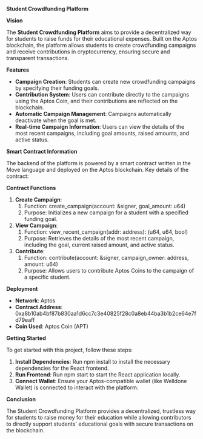 **Student Crowdfunding Platform**

**Vision**

The **Student Crowdfunding Platform** aims to provide a decentralized way for students to raise funds for their educational expenses. Built on the Aptos blockchain, the platform allows students to create crowdfunding campaigns and receive contributions in cryptocurrency, ensuring secure and transparent transactions.

**Features**

- **Campaign Creation**: Students can create new crowdfunding campaigns by specifying their funding goals.
- **Contribution System**: Users can contribute directly to the campaigns using the Aptos Coin, and their contributions are reflected on the blockchain.
- **Automatic Campaign Management**: Campaigns automatically deactivate when the goal is met.
- **Real-time Campaign Information**: Users can view the details of the most recent campaigns, including goal amounts, raised amounts, and active status.

**Smart Contract Information**

The backend of the platform is powered by a smart contract written in the Move language and deployed on the Aptos blockchain. Key details of the contract:

**Contract Functions**

1. **Create Campaign**:
   1. Function: create\_campaign(account: &signer, goal\_amount: u64)
   1. Purpose: Initializes a new campaign for a student with a specified funding goal.
1. **View Campaign**:
   1. Function: view\_recent\_campaign(addr: address): (u64, u64, bool)
   1. Purpose: Retrieves the details of the most recent campaign, including the goal, current raised amount, and active status.
1. **Contribute**:
   1. Function: contribute(account: &signer, campaign\_owner: address, amount: u64)
   1. Purpose: Allows users to contribute Aptos Coins to the campaign of a specific student.

**Deployment**

- **Network**: Aptos
- **Contract Address**: 0xa8b10ab4bf87b830aa1d6cc7c3e40825f28c0a8eb44ba3b1b2ce64e7fd79eaff
- **Coin Used**: Aptos Coin (APT)

**Getting Started**

To get started with this project, follow these steps:

1. **Install Dependencies**: Run npm install to install the necessary dependencies for the React frontend.
1. **Run Frontend**: Run npm start to start the React application locally.
1. **Connect Wallet**: Ensure your Aptos-compatible wallet (like Welldone Wallet) is connected to interact with the platform.

**Conclusion**

The Student Crowdfunding Platform provides a decentralized, trustless way for students to raise money for their education while allowing contributors to directly support students' educational goals with secure transactions on the blockchain.

